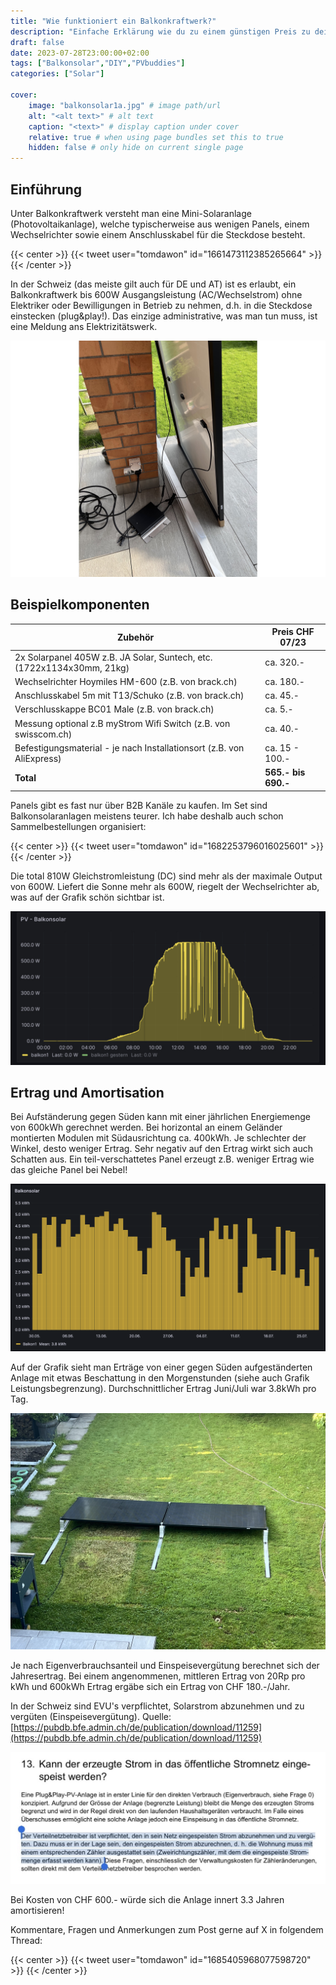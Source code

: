 ```yaml
---
title: "Wie funktioniert ein Balkonkraftwerk?"
description: "Einfache Erklärung wie du zu einem günstigen Preis zu deinem Balkonkraftwerk kommst!"
draft: false
date: 2023-07-28T23:00:00+02:00
tags: ["Balkonsolar","DIY","PVbuddies"]
categories: ["Solar"]

cover:
    image: "balkonsolar1a.jpg" # image path/url
    alt: "<alt text>" # alt text
    caption: "<text>" # display caption under cover
    relative: true # when using page bundles set this to true
    hidden: false # only hide on current single page
---
```

## Einführung

Unter Balkonkraftwerk versteht man eine Mini-Solaranlage (Photovoltaikanlage), welche typischerweise aus wenigen Panels, einem Wechselrichter sowie einem Anschlusskabel für die Steckdose besteht.

{{< center >}}
{{< tweet user="tomdawon" id="1661473112385265664" >}}
{{< /center >}} 

In der Schweiz (das meiste gilt auch für DE und AT) ist es erlaubt, ein Balkonkraftwerk bis 600W Ausgangsleistung (AC/Wechselstrom) ohne Elektriker oder Bewilligungen in Betrieb zu nehmen, d.h. in die Steckdose einstecken (plug&play!). Das einzige administrative, was man tun muss, ist eine Meldung ans Elektrizitätswerk.

![Balkonsolar: Plug & Play](balkonsolar1a.jpg)

## Beispielkomponenten

| Zubehör                                                                | Preis CHF 07/23   |
| ---------------------------------------------------------------------- | ----------------- |
| 2x Solarpanel 405W z.B. JA Solar, Suntech, etc. (1722x1134x30mm, 21kg) | ca. 320.-         |
| Wechselrichter Hoymiles HM-600 (z.B. von brack.ch)                     | ca. 180.-         |
| Anschlusskabel 5m mit T13/Schuko (z.B. von brack.ch)                   | ca. 45.-          |
| Verschlusskappe BC01 Male (z.B. von brack.ch)                          | ca. 5.-           |
| Messung optional z.B myStrom Wifi Switch (z.B. von swisscom.ch)        | ca. 40.-          |
| Befestigungsmaterial - je nach Installationsort (z.B. von AliExpress)  | ca. 15 - 100.-    |
| **Total**                                                              | **565.- bis 690.-** | 

Panels gibt es fast nur über B2B Kanäle zu kaufen. Im Set sind Balkonsolaranlagen meistens teurer. Ich habe deshalb auch schon Sammelbestellungen organisiert:

{{< center >}}
{{< tweet user="tomdawon" id="1682253796016025601" >}}
{{< /center >}} 

Die total 810W Gleichstromleistung (DC) sind mehr als der maximale Output von 600W. Liefert die Sonne mehr als 600W, riegelt der Wechselrichter ab, was auf der Grafik schön sichtbar ist.

![Hoymiles HM-600 Leistungsbegrenzung bei 600W](balkonsolar2.jpg)

## Ertrag und Amortisation

Bei Aufständerung gegen Süden kann mit einer jährlichen Energiemenge von 600kWh gerechnet werden. Bei horizontal an einem Geländer montierten Modulen mit Südausrichtung ca. 400kWh. Je schlechter der Winkel, desto weniger Ertrag. Sehr negativ auf den Ertrag wirkt sich auch Schatten aus. Ein teil-verschattetes Panel erzeugt z.B. weniger Ertrag wie das gleiche Panel bei Nebel!

![Balkonsolarerträge über 60 Tage](balkonsolar3.png)

Auf der Grafik sieht man Erträge von einer gegen Süden aufgeständerten Anlage mit etwas Beschattung in den Morgenstunden (siehe auch Grafik Leistungsbegrenzung). Durchschnittlicher Ertrag Juni/Juli war 3.8kWh pro Tag.

![Gegen Süden aufgeständerte Panels](balkonsolar4.jpg)

Je nach Eigenverbrauchsanteil und Einspeisevergütung berechnet sich der Jahresertrag. Bei einem angenommenen, mittleren Ertrag von 20Rp pro kWh und 600kWh Ertrag ergäbe sich ein Ertrag von CHF 180.-/Jahr.

In der Schweiz sind EVU's verpflichtet, Solarstrom abzunehmen und zu vergüten (Einspeisevergütung). Quelle: [https://pubdb.bfe.admin.ch/de/publication/download/11259](https://pubdb.bfe.admin.ch/de/publication/download/11259)

![Verpflichtung der EVUs Solarstrom abzunehmen und zu vergüten](balkonsolar5.jpg)

Bei Kosten von CHF 600.- würde sich die Anlage innert 3.3 Jahren amortisieren!

Kommentare, Fragen und Anmerkungen zum Post gerne auf X in folgendem Thread:

{{< center >}}
{{< tweet user="tomdawon" id="1685405968077598720" >}}
{{< /center >}} 

